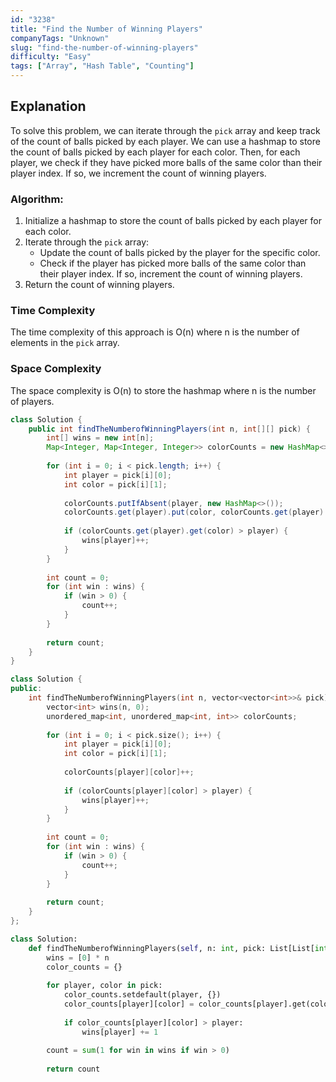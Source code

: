 ```yaml
---
id: "3238"
title: "Find the Number of Winning Players"
companyTags: "Unknown"
slug: "find-the-number-of-winning-players"
difficulty: "Easy"
tags: ["Array", "Hash Table", "Counting"]
---
```


## Explanation
To solve this problem, we can iterate through the `pick` array and keep track of the count of balls picked by each player. We can use a hashmap to store the count of balls picked by each player for each color. Then, for each player, we check if they have picked more balls of the same color than their player index. If so, we increment the count of winning players.

### Algorithm:
1. Initialize a hashmap to store the count of balls picked by each player for each color.
2. Iterate through the `pick` array:
   - Update the count of balls picked by the player for the specific color.
   - Check if the player has picked more balls of the same color than their player index. If so, increment the count of winning players.
3. Return the count of winning players.

### Time Complexity
The time complexity of this approach is O(n) where n is the number of elements in the `pick` array.

### Space Complexity
The space complexity is O(n) to store the hashmap where n is the number of players.
```java
class Solution {
    public int findTheNumberofWinningPlayers(int n, int[][] pick) {
        int[] wins = new int[n];
        Map<Integer, Map<Integer, Integer>> colorCounts = new HashMap<>();
        
        for (int i = 0; i < pick.length; i++) {
            int player = pick[i][0];
            int color = pick[i][1];
            
            colorCounts.putIfAbsent(player, new HashMap<>());
            colorCounts.get(player).put(color, colorCounts.get(player).getOrDefault(color, 0) + 1);
            
            if (colorCounts.get(player).get(color) > player) {
                wins[player]++;
            }
        }
        
        int count = 0;
        for (int win : wins) {
            if (win > 0) {
                count++;
            }
        }
        
        return count;
    }
}
```

```cpp
class Solution {
public:
    int findTheNumberofWinningPlayers(int n, vector<vector<int>>& pick) {
        vector<int> wins(n, 0);
        unordered_map<int, unordered_map<int, int>> colorCounts;
        
        for (int i = 0; i < pick.size(); i++) {
            int player = pick[i][0];
            int color = pick[i][1];
            
            colorCounts[player][color]++;
            
            if (colorCounts[player][color] > player) {
                wins[player]++;
            }
        }
        
        int count = 0;
        for (int win : wins) {
            if (win > 0) {
                count++;
            }
        }
        
        return count;
    }
};
```

```python
class Solution:
    def findTheNumberofWinningPlayers(self, n: int, pick: List[List[int]]) -> int:
        wins = [0] * n
        color_counts = {}
        
        for player, color in pick:
            color_counts.setdefault(player, {})
            color_counts[player][color] = color_counts[player].get(color, 0) + 1
            
            if color_counts[player][color] > player:
                wins[player] += 1
        
        count = sum(1 for win in wins if win > 0)
        
        return count
```